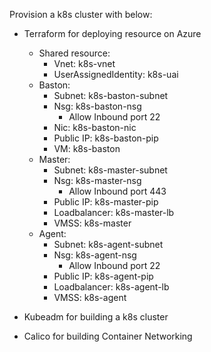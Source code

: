 Provision a k8s cluster with below:
- Terraform for deploying resource on Azure
  - Shared resource:
    - Vnet: k8s-vnet
    - UserAssignedIdentity: k8s-uai
  - Baston:
    - Subnet: k8s-baston-subnet
    - Nsg: k8s-baston-nsg
      - Allow Inbound port 22 
    - Nic: k8s-baston-nic
    - Public IP: k8s-baston-pip
    - VM: k8s-baston
  - Master:
    - Subnet: k8s-master-subnet
    - Nsg: k8s-master-nsg
      - Allow Inbound port 443
    - Public IP: k8s-master-pip
    - Loadbalancer: k8s-master-lb
    - VMSS: k8s-master
  - Agent:
    - Subnet: k8s-agent-subnet
    - Nsg: k8s-agent-nsg
      - Allow Inbound port 22
    - Public IP: k8s-agent-pip
    - Loadbalancer: k8s-agent-lb
    - VMSS: k8s-agent

- Kubeadm for building a k8s cluster

- Calico for building Container Networking
